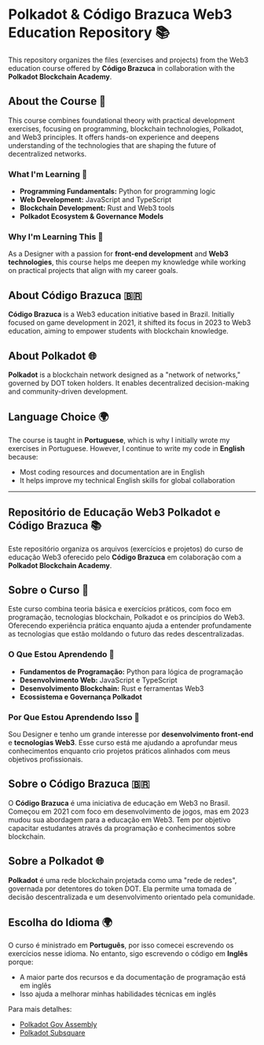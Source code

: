# Polkadot & Código Brazuca Web3 Education Repository 📚
This repository organizes the files (exercises and projects) from the Web3 education course offered by **Código Brazuca** in collaboration with the **Polkadot Blockchain Academy**.

## About the Course 📖
This course combines foundational theory with practical development exercises, focusing on programming, blockchain technologies, Polkadot, and Web3 principles. 
It offers hands-on experience and deepens understanding of the technologies that are shaping the future of decentralized networks.

### What I'm Learning 🧠
- **Programming Fundamentals:** Python for programming logic
- **Web Development:** JavaScript and TypeScript
- **Blockchain Development:** Rust and Web3 tools
- **Polkadot Ecosystem & Governance Models**

### Why I'm Learning This 🎯
As a Designer with a passion for **front-end development** and **Web3 technologies**, this course helps me deepen my knowledge while working on practical projects that align with my career goals.

## About Código Brazuca 🇧🇷
**Código Brazuca** is a Web3 education initiative based in Brazil. Initially focused on game development in 2021, it shifted its focus in 2023 to Web3 education, aiming to empower students with blockchain knowledge.

## About Polkadot 🌐
**Polkadot** is a blockchain network designed as a "network of networks," governed by DOT token holders. It enables decentralized decision-making and community-driven development.

## Language Choice 🌍
The course is taught in **Portuguese**, which is why I initially wrote my exercises in Portuguese. However, I continue to write my code in **English** because:
- Most coding resources and documentation are in English
- It helps improve my technical English skills for global collaboration

---

## Repositório de Educação Web3 Polkadot e Código Brazuca 📚
Este repositório organiza os arquivos (exercícios e projetos) do curso de educação Web3 oferecido pelo **Código Brazuca** em colaboração com a **Polkadot Blockchain Academy**.

## Sobre o Curso 📖
Este curso combina teoria básica e exercícios práticos, com foco em programação, tecnologias blockchain, Polkadot e os princípios do Web3. 
Oferecendo experiência prática enquanto ajuda a entender profundamente as tecnologias que estão moldando o futuro das redes descentralizadas.

### O Que Estou Aprendendo 🧠
- **Fundamentos de Programação:** Python para lógica de programação
- **Desenvolvimento Web:** JavaScript e TypeScript
- **Desenvolvimento Blockchain:** Rust e ferramentas Web3
- **Ecossistema e Governança Polkadot**

### Por Que Estou Aprendendo Isso 🎯
Sou Designer e tenho um grande interesse por **desenvolvimento front-end** e **tecnologias Web3**. 
Esse curso está me ajudando a aprofundar meus conhecimentos enquanto crio projetos práticos alinhados com meus objetivos profissionais.

## Sobre o Código Brazuca 🇧🇷
O **Código Brazuca** é uma iniciativa de educação em Web3 no Brasil. Começou em 2021 com foco em desenvolvimento de jogos, mas em 2023 mudou sua abordagem para a educação em Web3.
Tem por objetivo capacitar estudantes através da programação e conhecimentos sobre blockchain.

## Sobre a Polkadot 🌐
**Polkadot** é uma rede blockchain projetada como uma "rede de redes", governada por detentores do token DOT. Ela permite uma tomada de decisão descentralizada e um desenvolvimento orientado pela comunidade.

## Escolha do Idioma 🌍
O curso é ministrado em **Português**, por isso comecei escrevendo os exercícios nesse idioma. No entanto, sigo escrevendo o código em **Inglês** porque:
- A maior parte dos recursos e da documentação de programação está em inglês
- Isso ajuda a melhorar minhas habilidades técnicas em inglês

Para mais detalhes:
- [Polkadot Gov Assembly](https://polkadot.polkassembly.io/referenda/568)
- [Polkadot Subsquare](https://polkadot.subsquare.io/referenda/1348)

